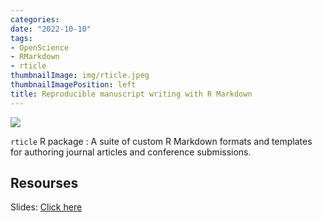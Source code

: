 ```yaml
---
categories:
date: "2022-10-10"
tags: 
- OpenScience
- RMarkdown
- rticle
thumbnailImage: img/rticle.jpeg
thumbnailImagePosition: left
title: Reproducible manuscript writing with R Markdown
---
```


![](/img/rticle.jpeg)

`rticle` R package : A suite of custom R Markdown formats and templates for authoring journal articles and conference submissions.

## Resourses

Slides: [Click here](/slides/4rticle/rticle.html)
